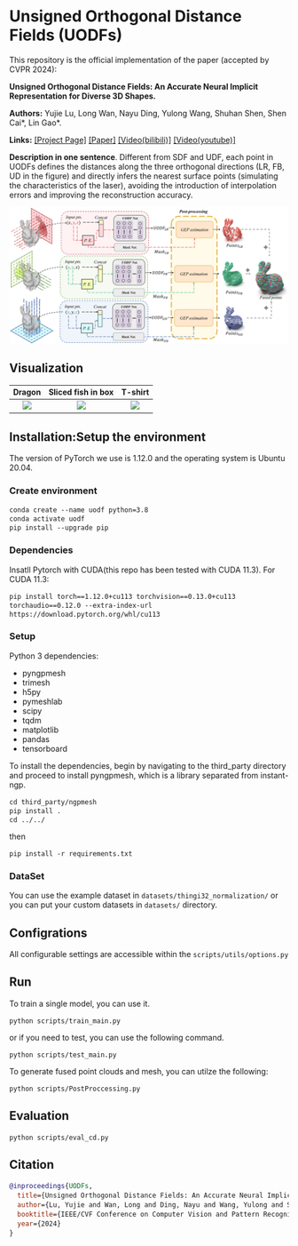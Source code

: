# Unsigned Orthogonal Distance Fields (UODFs)

This repository is the official implementation of the paper (accepted by CVPR 2024): 

**Unsigned Orthogonal Distance Fields: An Accurate Neural Implicit Representation for Diverse 3D Shapes.**

**Authors:** Yujie Lu, Long Wan, Nayu Ding, Yulong Wang, Shuhan Shen, Shen Cai*, Lin Gao*.

**Links:** [[Project Page]](http://www.cscvlab.com/research/UODFs/index.html)      [[Paper]](https://arxiv.org/abs/2403.01414)        [[Video(bilibili)]](https://www.bilibili.com/video/BV19f421d77S/)       [[Video(youtube)]](https://www.youtube.com/watch?v=uuJYVKoixp0) 

**Description in one sentence**. Different from SDF and UDF, each point in UODFs defines the distances along the three orthogonal directions (LR, FB, UD in the figure) and directly infers the nearest surface points (simulating the characteristics of the laser), avoiding the introduction of interpolation errors and improving the reconstruction accuracy.

![alt text](assets/architecture_figure.png)


## Visualization

| Dragon | Sliced fish in box | T-shirt |
| :----: | :----: | :----: |
| ![](assets/Dragon_new.gif) | ![](assets/Sliced_fish_in_box_new.gif) | ![](assets/978_Tshirt_new.gif) |



## Installation:Setup the environment
The version of PyTorch we use is 1.12.0 and the operating system is Ubuntu 20.04.

### Create environment
```
conda create --name uodf python=3.8
conda activate uodf
pip install --upgrade pip
```
### Dependencies
Insatll Pytorch with CUDA(this repo has been tested with CUDA 11.3).
For CUDA 11.3:
```
pip install torch==1.12.0+cu113 torchvision==0.13.0+cu113 torchaudio==0.12.0 --extra-index-url https://download.pytorch.org/whl/cu113
```

### Setup

Python 3 dependencies:
- pyngpmesh
- trimesh
- h5py
- pymeshlab
- scipy
- tqdm
- matplotlib
- pandas
- tensorboard

To install the dependencies, begin by navigating to the third_party directory and proceed to install pyngpmesh, which is a library separated from instant-ngp.
```
cd third_party/ngpmesh
pip install .
cd ../../
```
then
```
pip install -r requirements.txt
```

### DataSet
You can use the example dataset in  `datasets/thingi32_normalization/` or you can put your custom datasets in `datasets/` directory.


## Configrations
All configurable settings are accessible within the `scripts/utils/options.py`

## Run
To train a single model, you can use it.
```
python scripts/train_main.py
```
or if you need to test, you can use the following command.
```
python scripts/test_main.py
```
To generate fused point clouds and mesh, you can utilze the following:
```
python scripts/PostProccessing.py
```


## Evaluation
```
python scripts/eval_cd.py
```

## Citation

```bibtex
@inproceedings{UODFs,
  title={Unsigned Orthogonal Distance Fields: An Accurate Neural Implicit Representation for Diverse 3D Shapes},
  author={Lu, Yujie and Wan, Long and Ding, Nayu and Wang, Yulong and Shen, Shuhan and Cai, Shen and Gao, Lin},
  booktitle={IEEE/CVF Conference on Computer Vision and Pattern Recognition (CVPR)},
  year={2024}
}
```







